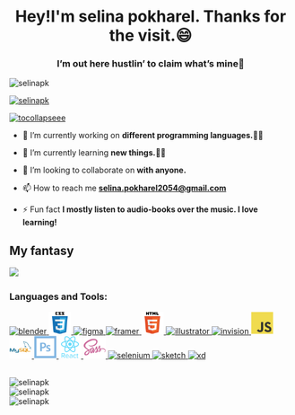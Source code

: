 <h1 align="center">Hey!I'm selina pokharel. Thanks for the visit.😄</h1>
<h3 align="center">I’m out here hustlin’ to claim what’s mine🤙</h3>

<p align="left"> <img src="https://komarev.com/ghpvc/?username=selinapk&label=Profile%20views&color=0e75b6&style=flat" alt="selinapk" /> </p>

<p align="left"> <a href="https://github.com/ryo-ma/github-profile-trophy"><img src="https://github-profile-trophy.vercel.app/?username=selinapk" alt="selinapk"/></a> </p>

<p align="left"> <a href="https://twitter.com/tocollapseee" target="blank"><img src="https://img.shields.io/twitter/follow/tocollapseee?logo=twitter&style=for-the-badge" alt="tocollapseee"/> </a> </p>

- 🔭 I’m currently working on **different programming languages.👩‍💻**

- 🌱 I’m currently learning **new things.🕵️‍♀️**

- 👯 I’m looking to collaborate on **with anyone.**

- 📫 How to reach me **selina.pokharel2054@gmail.com**

- ⚡ Fun fact **I mostly listen to audio-books over the music. I love learning!**

<h2>My fantasy</h2>
<img src="https://cdn.sex.com/images/pinporn/2021/04/19/25005022.gif?width=620">

<h3 align="left">Languages and Tools:</h3>
<p align="left"> <a href="https://www.blender.org/" target="_blank"> <img src="https://download.blender.org/branding/community/blender_community_badge_white.svg" alt="blender" width="40" height="40"/> </a> <a href="https://www.w3schools.com/css/" target="_blank"> <img src="https://raw.githubusercontent.com/devicons/devicon/master/icons/css3/css3-original-wordmark.svg" alt="css3" width="40" height="40"/> </a> <a href="https://www.figma.com/" target="_blank"> <img src="https://www.vectorlogo.zone/logos/figma/figma-icon.svg" alt="figma" width="40" height="40"/> </a> <a href="https://www.framer.com/" target="_blank"> <img src="https://www.vectorlogo.zone/logos/framer/framer-icon.svg" alt="framer" width="40" height="40"/> </a> <a href="https://www.w3.org/html/" target="_blank"> <img src="https://raw.githubusercontent.com/devicons/devicon/master/icons/html5/html5-original-wordmark.svg" alt="html5" width="40" height="40"/> </a> <a href="https://www.adobe.com/in/products/illustrator.html" target="_blank"> <img src="https://www.vectorlogo.zone/logos/adobe_illustrator/adobe_illustrator-icon.svg" alt="illustrator" width="40" height="40"/> </a> <a href="https://www.invisionapp.com/" target="_blank"> <img src="https://www.vectorlogo.zone/logos/invisionapp/invisionapp-icon.svg" alt="invision" width="40" height="40"/> </a> <a href="https://developer.mozilla.org/en-US/docs/Web/JavaScript" target="_blank"> <img src="https://raw.githubusercontent.com/devicons/devicon/master/icons/javascript/javascript-original.svg" alt="javascript" width="40" height="40"/> </a> <a href="https://www.mysql.com/" target="_blank"> <img src="https://raw.githubusercontent.com/devicons/devicon/master/icons/mysql/mysql-original-wordmark.svg" alt="mysql" width="40" height="40"/> </a> <a href="https://www.photoshop.com/en" target="_blank"> <img src="https://raw.githubusercontent.com/devicons/devicon/master/icons/photoshop/photoshop-line.svg" alt="photoshop" width="40" height="40"/> </a> <a href="https://reactjs.org/" target="_blank"> <img src="https://raw.githubusercontent.com/devicons/devicon/master/icons/react/react-original-wordmark.svg" alt="react" width="40" height="40"/> </a> <a href="https://sass-lang.com" target="_blank"> <img src="https://raw.githubusercontent.com/devicons/devicon/master/icons/sass/sass-original.svg" alt="sass" width="40" height="40"/> </a> <a href="https://www.selenium.dev" target="_blank"> <img src="https://raw.githubusercontent.com/detain/svg-logos/780f25886640cef088af994181646db2f6b1a3f8/svg/selenium-logo.svg" alt="selenium" width="40" height="40"/> </a> <a href="https://www.sketch.com/" target="_blank"> <img src="https://www.vectorlogo.zone/logos/sketchapp/sketchapp-icon.svg" alt="sketch" width="40" height="40"/> </a> <a href="https://www.adobe.com/products/xd.html" target="_blank"> <img src="https://cdn.worldvectorlogo.com/logos/adobe-xd.svg" alt="xd" width="40" height="40"/> </a> </p>
<br/>
<img src="https://github-readme-stats.vercel.app/api/top-langs?username=Selinapk&show_icons=true&locale=en&layout=compact&theme=dracula" alt="selinapk" />
<br/>
<img src="https://github-readme-stats.vercel.app/api?username=selinapk&show_icons=true&locale=en&theme=dracula" alt="selinapk" />
<br/>
<img src="https://github-readme-streak-stats.herokuapp.com/?user=selinapk&" alt="selinapk" />

